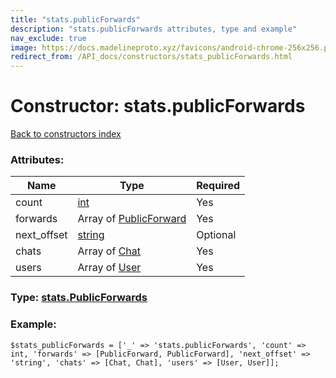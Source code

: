 ```yaml
---
title: "stats.publicForwards"
description: "stats.publicForwards attributes, type and example"
nav_exclude: true
image: https://docs.madelineproto.xyz/favicons/android-chrome-256x256.png
redirect_from: /API_docs/constructors/stats_publicForwards.html
---
```

# Constructor: stats.publicForwards  
[Back to constructors index](/API_docs/constructors/index.html)



### Attributes:

| Name     |    Type       | Required |
|----------|---------------|----------|
|count|[int](/API_docs/types/int.html) | Yes|
|forwards|Array of [PublicForward](/API_docs/types/PublicForward.html) | Yes|
|next\_offset|[string](/API_docs/types/string.html) | Optional|
|chats|Array of [Chat](/API_docs/types/Chat.html) | Yes|
|users|Array of [User](/API_docs/types/User.html) | Yes|



### Type: [stats.PublicForwards](/API_docs/types/stats.PublicForwards.html)


### Example:

```
$stats_publicForwards = ['_' => 'stats.publicForwards', 'count' => int, 'forwards' => [PublicForward, PublicForward], 'next_offset' => 'string', 'chats' => [Chat, Chat], 'users' => [User, User]];
```  
